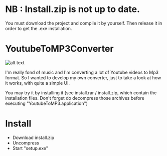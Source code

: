 # NB : Install.zip is not up to date.

You must download the project and compile it by yourself. Then release it in order to get the .exe installation.

# YoutubeToMP3Converter

![alt text](https://github.com/DorianNaaji/YoutubeToMP3Converter/blob/master/ui.png "User interface")

I'm really fond of music and I'm converting a lot of Youtube videos to Mp3 format.
So I wanted to develop my own converter, just to take a look at how it works, with quite a simple UI.

You may try it by installing it (see install.rar / install.zip, which contain the installation files. Don't forget do decompress those archives before executing "YoutubeToMP3.application")

# Install

* Download install.zip
* Uncompress
* Start "setup.exe"
